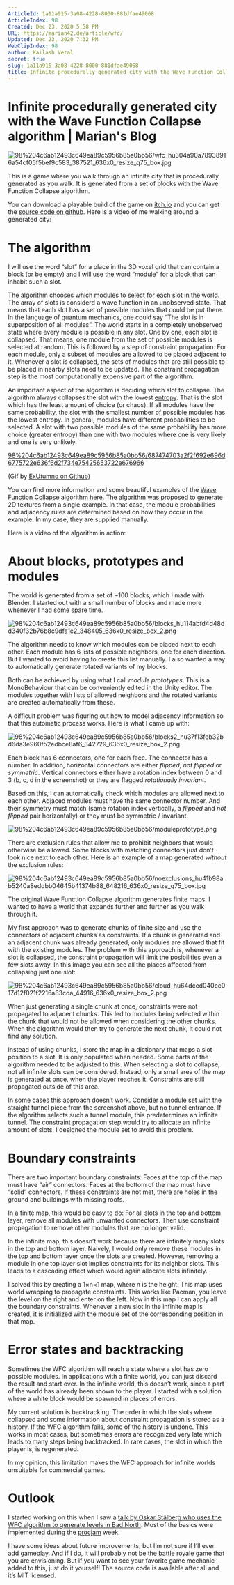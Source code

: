 ```yaml
---
ArticleId: 1a11a915-3a08-4228-8000-881dfae49068
ArticleIndex: 98
Created: Dec 23, 2020 5:58 PM
URL: https://marian42.de/article/wfc/
Updated: Dec 23, 2020 7:32 PM
WebClipIndex: 98
author: Kailash Vetal
secret: true
slug: 1a11a915-3a08-4228-8000-881dfae49068
title: Infinite procedurally generated city with the Wave Function Collapse algorithm | Marian's Blog
---
```

#  Infinite procedurally generated city with the Wave Function Collapse algorithm | Marian's Blog
![98%204c6ab12493c649ea89c5956b85a0bb56/wfc_hu304a90a78938916a54cf05f5bef9c583_387521_636x0_resize_q75_box.jpg](98%204c6ab12493c649ea89c5956b85a0bb56/wfc_hu304a90a78938916a54cf05f5bef9c583_387521_636x0_resize_q75_box.jpg)

This is a game where you walk through an infinite city that is procedurally generated as you walk. It is generated from a set of blocks with the Wave Function Collapse algorithm.

You can download a playable build of the game on [itch.io](https://marian42.itch.io/wfc) and you can get the [source code on github](https://github.com/marian42/wavefunctioncollapse). Here is a video of me walking around a generated city:

# The algorithm

I will use the word “slot” for a place in the 3D voxel grid that can contain a block (or be empty) and I will use the word “module” for a block that can inhabit such a slot.

The algorithm chooses which modules to select for each slot in the world. The array of slots is considerd a wave function in an unobserved state. That means that each slot has a set of possible modules that could be put there. In the language of quantum mechanics, one could say “The slot is in superposition of all modules”. The world starts in a completely unobserved state where every module is possible in any slot. One by one, each slot is collapsed. That means, one module from the set of possible modules is selected at random. This is followed by a step of constraint propagation. For each module, only a subset of modules are allowed to be placed adjacent to it. Whenever a slot is collapsed, the sets of modules that are still possible to be placed in nearby slots need to be updated. The constraint propagation step is the most computationally expensive part of the algorithm.

An important aspect of the algorithm is deciding which slot to collapse. The algorithm always collapses the slot with the lowest [entropy](https://en.wikipedia.org/wiki/Entropy_(information_theory)). That is the slot which has the least amount of choice (or chaos). If all modules have the same probability, the slot with the smallest number of possible modules has the lowest entropy. In general, modules have different probabilities to be selected. A slot with two possible modules of the same probability has more choice (greater entropy) than one with two modules where one is very likely and one is very unlikely.

[98%204c6ab12493c649ea89c5956b85a0bb56/687474703a2f2f692e696d6775722e636f6d2f734e75425653722e676966](98%204c6ab12493c649ea89c5956b85a0bb56/687474703a2f2f692e696d6775722e636f6d2f734e75425653722e676966)

(Gif by [ExUtumno on Github](https://github.com/mxgmn))

You can find more information and some beautiful examples of the [Wave Function Collapse algorithm here](https://github.com/mxgmn/WaveFunctionCollapse). The algorithm was proposed to generate 2D textures from a single example. In that case, the module probabilities and adjacency rules are determined based on how they occur in the example. In my case, they are supplied manually.

Here is a video of the algorithm in action:

# About blocks, prototypes and modules

The world is generated from a set of ~100 blocks, which I made with Blender. I started out with a small number of blocks and made more whenever I had some spare time.

![98%204c6ab12493c649ea89c5956b85a0bb56/blocks_hu114abfd4d48dd340f32b76b8c9dfa1e2_348405_636x0_resize_box_2.png](98%204c6ab12493c649ea89c5956b85a0bb56/blocks_hu114abfd4d48dd340f32b76b8c9dfa1e2_348405_636x0_resize_box_2.png)

The algorithm needs to know which modules can be placed next to each other. Each module has 6 lists of possible neighbors, one for each direction. But I wanted to avoid having to create this list manually. I also wanted a way to automatically generate rotated variants of my blocks.

Both can be achieved by using what I call *module prototypes*. This is a MonoBehaviour that can be conveniently edited in the Unity editor. The modules together with lists of allowed neighbors and the rotated variants are created automatically from these.

A difficult problem was figuring out how to model adjacency information so that this automatic process works. Here is what I came up with:

![98%204c6ab12493c649ea89c5956b85a0bb56/blocks2_hu37f13feb32bd6da3e960f52edbce8af6_342729_636x0_resize_box_2.png](98%204c6ab12493c649ea89c5956b85a0bb56/blocks2_hu37f13feb32bd6da3e960f52edbce8af6_342729_636x0_resize_box_2.png)

Each block has 6 connectors, one for each face. The connector has a number. In addition, horizontal connectors are either *flipped*, *not flipped* or *symmetric*. Vertical connectors either have a rotation index between 0 and 3 (b, c, d in the screenshot) or they are flagged *rotationally invariant*.

Based on this, I can automatically check which modules are allowed next to each other. Adjaced modules must have the same connector number. And their symmetry must match (same rotation index vertically, a *flipped* and *not flipped* pair horizontally) or they must be symmetric / invariant.

![98%204c6ab12493c649ea89c5956b85a0bb56/moduleprototype.png](98%204c6ab12493c649ea89c5956b85a0bb56/moduleprototype.png)

There are exclusion rules that allow me to prohibit neighbors that would otherwise be allowed. Some blocks with matching connectors just don’t look nice next to each other. Here is an example of a map generated *without* the exclusion rules:

![98%204c6ab12493c649ea89c5956b85a0bb56/noexclusions_hu41b98ab5240a8eddbb04645b41374b88_648216_636x0_resize_q75_box.jpg](98%204c6ab12493c649ea89c5956b85a0bb56/noexclusions_hu41b98ab5240a8eddbb04645b41374b88_648216_636x0_resize_q75_box.jpg)

The original Wave Function Collapse algorithm generates finite maps. I wanted to have a world that expands further and further as you walk through it.

My first approach was to generate chunks of finite size and use the connectors of adjacent chunks as constraints. If a chunk is generated and an adjacent chunk was already generated, only modules are allowed that fit with the existing modules. The problem with this approach is, whenever a slot is collapsed, the constraint propagation will limit the posibilities even a few slots away. In this image you can see all the places affected from collapsing just one slot:

![98%204c6ab12493c649ea89c5956b85a0bb56/cloud_hu64dccd040cc017d12f021f2216a83cda_44916_636x0_resize_box_2.png](98%204c6ab12493c649ea89c5956b85a0bb56/cloud_hu64dccd040cc017d12f021f2216a83cda_44916_636x0_resize_box_2.png)

When just generating a single chunk at once, constraints were not propagated to adjacent chunks. This led to modules being selected within the chunk that would not be allowed when considering the other chunks. When the algorithm would then try to generate the next chunk, it could not find any solution.

Instead of using chunks, I store the map in a dictionary that maps a slot position to a slot. It is only populated when needed. Some parts of the algorithm needed to be adjusted to this. When selecting a slot to collapse, not all infinite slots can be considered. Instead, only a small area of the map is generated at once, when the player reaches it. Constraints are still propagated outside of this area.

In some cases this approach doesn’t work. Consider a module set with the straight tunnel piece from the screenshot above, but no tunnel entrance. If the algorithm selects such a tunnel module, this predetermines an infinite tunnel. The constraint propagation step would try to allocate an infinite amount of slots. I designed the module set to avoid this problem.

# Boundary constraints

There are two important boundary constraints: Faces at the top of the map must have “air” connectors. Faces at the bottom of the map must have “solid” connectors. If these constraints are not met, there are holes in the ground and buildings with missing roofs.

In a finite map, this would be easy to do: For all slots in the top and bottom layer, remove all modules with unwanted connectors. Then use constraint propagation to remove other modules that are no longer valid.

In the infinite map, this doesn’t work because there are infinitely many slots in the top and bottom layer. Naively, I would only remove these modules in the top and bottom layer once the slots are created. However, removing a module in one top layer slot implies constraints for its neighbor slots. This leads to a cascading effect which would again allocate slots infinitely.

I solved this by creating a 1×n×1 map, where n is the height. This map uses world wrapping to propagate constraints. This works like Pacman, you leave the level on the right and enter on the left. Now in this map I can apply all the boundary constraints. Whenever a new slot in the infinite map is created, it is initialized with the module set of the corresponding position in that map.

# Error states and backtracking

Sometimes the WFC algorithm will reach a state where a slot has zero possible modules. In applications with a finite world, you can just discard the result and start over. In the infinite world, this doesn’t work, since a part of the world has already been shown to the player. I started with a solution where a white block would be spawned in places of errors.

My current solution is backtracking. The order in which the slots where collapsed and some information about constraint propagation is stored as a history. If the WFC algorithm fails, some of the history is undone. This works in most cases, but sometimes errors are recognized very late which leads to many steps being backtracked. In rare cases, the slot in which the player is, is regenerated.

In my opinion, this limitation makes the WFC approach for infinite worlds unsuitable for commercial games.

# Outlook

I started working on this when I saw a [talk by Oskar Stålberg who uses the WFC algorithm to generate levels in Bad North](https://www.youtube.com/watch?v=0bcZb-SsnrA). Most of the basics were implemented during the [procjam](http://www.procjam.com/) week.

I have some ideas about future improvements, but I’m not sure if I’ll ever add gameplay. And if I do, it will probably not be the battle royale game that you are envisioning. But if you want to see your favorite game mechanic added to this, just do it yourself! The source code is available after all and it’s MIT licensed.
